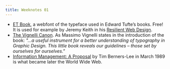 ```yaml
---
title: Weeknotes 01
---
```

- [ET Book](https://edwardtufte.github.io/et-book/), a webfont of the typeface used in Edward Tufte’s books. Free! It is used for example by Jeremy Keith in his [Resilient Web Design](https://resilientwebdesign.com). 
- [The Vignelli Canon](/assets/the-vignelli-canon.pdf). As Massimo Vignelli states in the introduction of the book: *"…a useful instrument for a better understanding of typography in Graphic Design. This little book reveals our guidelines – those set by ourselves for ourselves."*
- [Information Management: A Proposal](https://www.w3.org/History/1989/proposal.html) by Tim Berners-Lee in March 1989 is what became later the World Wide Web.
